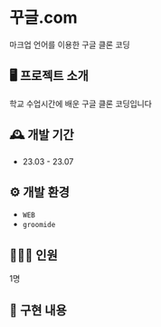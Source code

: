 # 꾸글.com
마크업 언어를 이용한 구글 클론 코딩


## 🖥️ 프로젝트 소개
학교 수업시간에 배운 구글 클론 코딩입니다 
<br>

## 🕰️ 개발 기간
* 23.03 - 23.07


## ⚙️ 개발 환경
- `WEB`
- `groomide`


## 🧑‍🤝‍🧑 인원
1명

## 📌 구현 내용

